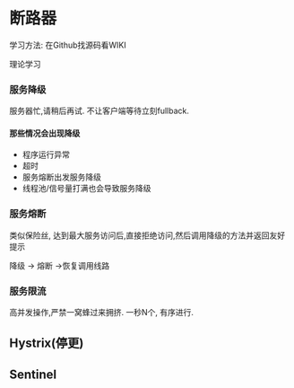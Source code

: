 # 断路器

学习方法: 在Github找源码看WIKI

理论学习

### 服务降级

服务器忙,请稍后再试. 不让客户端等待立刻fullback.

#### 那些情况会出现降级

* 程序运行异常
* 超时
* 服务熔断出发服务降级
* 线程池/信号量打满也会导致服务降级

### 服务熔断

类似保险丝, 达到最大服务访问后,直接拒绝访问,然后调用降级的方法并返回友好提示

降级 -> 熔断 ->恢复调用线路

### 服务限流

高并发操作,严禁一窝蜂过来拥挤. 一秒N个, 有序进行.



## Hystrix(停更) 



## Sentinel

